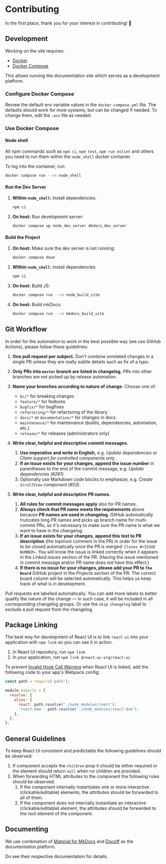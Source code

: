 # Contributing

In the first place, thank you for your interest in contributing! 🙏

## Development

Working on the site requires:

* [Docker]
* [Docker Compose]

This allows running the documentation site which serves as a development platform.

### Configure Docker Compose

Review the default env variable values in the `docker-compose.yml` file.
The defaults should work for most systems, but can be changed if needed.
To change them, edit the `.env` file as needed.

### Use Docker Compose

#### Node shell

All npm commands such as `npm ci`, `npm test`, `npm run eslint` and others you
need to run them within the `node_shell` docker container.

To log into the container, run:

```bash
docker compose run --rm node_shell
```

#### Run the Dev Server

1. **Within `node_shell`:** Install dependencies:

    ```bash
    npm ci
    ```

2. **On host:** Run development server:

    ```bash
    docker compose up node_dev_server mkdocs_dev_server
    ```

#### Build the Project

1. **On host:** Make sure the dev server is not running:

    ```bash
    docker compose down
    ```

2. **Within `node_shell`:** Install dependencies:

    ```bash
    npm ci
    ```

3. **On host:** Build JS:

    ```bash
    docker compose run --rm node_build_site
    ```

4. **On host:** Build mkDocs:

    ```bash
    docker compose run --rm mkdocs_build_site
    ```

## Git Workflow

In order for the automation to work in the best possible way (we use GitHub
Actions), please follow these guidelines:

1. **One pull request per subject.** Don't combine unrelated changes in a single
   PR unless they are really subtle details such as fix of a typo.

2. **Only PRs into `master` branch are listed in changelog.** PRs into other
   branches are not picked up by release automation.

3. **Name your branches according to nature of change.** Choose one of:

    * `bc/*` for breaking changes
    * `feature/*` for features
    * `bugfix/*` for bugfixes
    * `refactoring/*` for refactoring of the library
    * `docs/*` or `documentation/*` for changes in docs
    * `maintenance/*` for maintenance (builds, dependencies, automation, etc.)
    * `release/*` for releases (administrators only)

4. **Write clear, helpful and descriptive commit messages.**

    1. **Use imperative and write in English,** e.g. _Update dependencies_ or
       _Claim support for controlled components only_.
    2. **If an issue exists for your changes, append the issue number** in
       parentheses to the end of the commit message, e.g. _Update dependencies
       (#261)_.
    3. Optionally use Markdown code blocks to emphasize, e.g.
       _Create `ScrollView` component (#53)_.

5. **Write clear, helpful and descriptive PR names.**

    1. **All rules for commit messages apply** also for PR names.
    2. **Always check that PR name meets the requirements** above because **PR
       names are used in changelog**. GitHub automatically truncates long PR
       names and picks up branch name for multi-commit PRs, so it's necessary to
       make sure the PR name is what we want to have in the changelog.
    3. **If an issue exists for your changes, append this text to PR
       description** (the topmost comment in the PR) in order for the issue
       to be
       closed automatically once the PR is merged: `Closes #<ISSUE NUMBER>`. You
       will know the issue is linked correctly when it appears in the _Linked
       issues_ section of the PR. (Having the issue mentioned in commit message
       and/or PR name does _not_ have this effect.)
    4. **If there is no issue for your changes, please add your PR to `The
       Board`** GitHub project in the _Projects_ section of the PR. The correct
       board column will be selected automatically. This helps us keep track of
       what is in development.

Pull requests are labelled automatically. You can add more labels to better
qualify the nature of the change — in such case, it will be included in all
corresponding changelog groups. Or use the `skip changelog` label to exclude a
pull request from the changelog.

## Package Linking

The best way for development of React UI is to link `react-ui` into your
application with `npm link` so you can see it in action.

1. In React UI repository, run `npm link`
2. In your application, run `npm link @react-ui-org/react-ui`

To prevent [Invalid Hook Call Warning][react-invalid-hook] when React UI is
linked, add the following code to your app's Webpack config:

```js
const path = require('path');

module.exports = {
  resolve: {
    alias: {
      react: path.resolve('./node_modules/react'),
      'react-dom': path.resolve('./node_modules/react-dom'),
    },
  },
};
```

## General Guidelines

To keep React UI consistent and predictable the following guidelines should be observed:

1. If component accepts the `children` prop it should be either required or the element
   should return `null` when no children are provided.
2. When forwarding HTML attributes to the component the following rules should
    be observed:
    1. If the component internally instantiates one or more interactive
        (clickable/editable) elements, the attributes should be forwarded to
       all of them.
    2. If the component does not internally instantiate an interactive
        (clickable/editable) element, the attributes should be forwarded to the
        root element of the component.

## Documenting

We use combination of [Material for MkDocs][mkdocs-material] and [Docoff] as
the documentation platform.

Do see their respective documentation for details.

[Docker]: https://www.docker.com
[Docker Compose]: https://docs.docker.com/compose/
[react-invalid-hook]: https://reactjs.org/warnings/invalid-hook-call-warning.html#duplicate-react
[mkdocs-material]: https://squidfunk.github.io/mkdocs-material/
[Docoff]: https://github.com/react-ui-org/docoff

